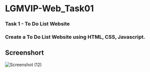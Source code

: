 # LGMVIP-Web_Task01

### Task 1 - To Do List Website
### Create a To Do List Website using HTML, CSS, Javascript.

## Screenshort

![Screenshot (12)](https://user-images.githubusercontent.com/90950477/205365155-4303f11d-d594-45cc-9cf0-3e1debe89406.png)
